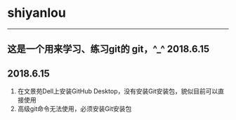# shiyanlou
-------------
这是一个用来学习、练习git的 git，^_^
2018.6.15
-------------
## 2018.6.15
1. 在文景苑Dell上安装GitHub Desktop，没有安装Git安装包，貌似目前可以直接使用
2. 高级git命令无法使用，必须安装Git安装包

